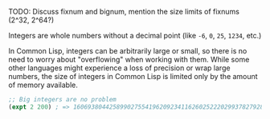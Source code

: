 TODO: Discuss fixnum and bignum, mention the size limits of fixnums (2^32, 2^64?)

Integers are whole numbers without a decimal point (like `-6`, `0`, `25`, `1234`, etc.)

In Common Lisp, integers can be arbitrarily large or small, so there is no need to worry about "overflowing" when working with them. While some other languages might experience a loss of precision or wrap large numbers, the size of integers in Common Lisp is limited only by the amount of memory available.

```lisp
;; Big integers are no problem
(expt 2 200) ; => 1606938044258990275541962092341162602522202993782792835301376
```
